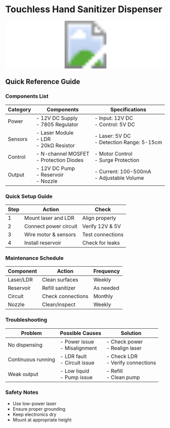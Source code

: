 # Touchless Hand Sanitizer Dispenser

<svg width="100%" height="100%" style="background: white;">
    <image width="100%" height="100%" href="automatic-sanitizer-circuit.png" />
</svg>

## Quick Reference Guide

### Components List
| Category | Components | Specifications |
|----------|------------|----------------|
| Power | - 12V DC Supply<br>- 7805 Regulator | - Input: 12V DC<br>- Control: 5V DC |
| Sensors | - Laser Module<br>- LDR<br>- 20kΩ Resistor | - Laser: 5V DC<br>- Detection Range: 5-15cm |
| Control | - N-channel MOSFET<br>- Protection Diodes | - Motor Control<br>- Surge Protection |
| Output | - 12V DC Pump<br>- Reservoir<br>- Nozzle | - Current: 100-500mA<br>- Adjustable Volume |

### Quick Setup Guide
| Step | Action | Check |
|------|--------|--------|
| 1 | Mount laser and LDR | Align properly |
| 2 | Connect power circuit | Verify 12V & 5V |
| 3 | Wire motor & sensors | Test connections |
| 4 | Install reservoir | Check for leaks |

### Maintenance Schedule
| Component | Action | Frequency |
|-----------|--------|-----------|
| Laser/LDR | Clean surfaces | Weekly |
| Reservoir | Refill sanitizer | As needed |
| Circuit | Check connections | Monthly |
| Nozzle | Clean/inspect | Weekly |

### Troubleshooting
| Problem | Possible Causes | Solution |
|---------|----------------|----------|
| No dispensing | - Power issue<br>- Misalignment | - Check power<br>- Realign laser |
| Continuous running | - LDR fault<br>- Circuit issue | - Check LDR<br>- Verify connections |
| Weak output | - Low liquid<br>- Pump issue | - Refill<br>- Clean pump |

### Safety Notes
- Use low-power laser
- Ensure proper grounding
- Keep electronics dry
- Mount at appropriate height